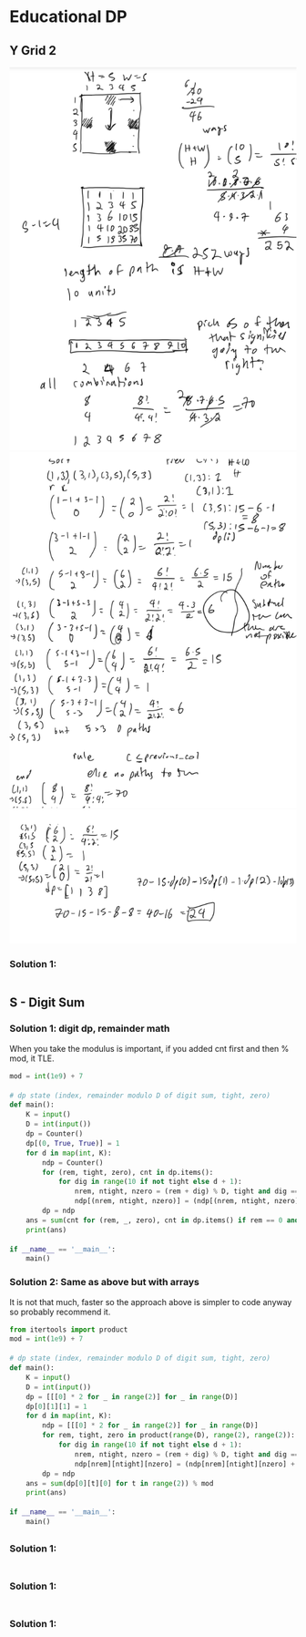 # Educational DP

## Y Grid 2

![images](images/grid_2_1.png)
![images](images/grid_2_2.png)
![images](images/grid_2_3.png)

### Solution 1: 

```py

```

## S - Digit Sum 

### Solution 1:  digit dp, remainder math

When you take the modulus is important, if you added cnt first and then % mod, it TLE.

```py
mod = int(1e9) + 7

# dp state (index, remainder modulo D of digit sum, tight, zero)
def main():
    K = input()
    D = int(input())
    dp = Counter()
    dp[(0, True, True)] = 1
    for d in map(int, K):
        ndp = Counter()
        for (rem, tight, zero), cnt in dp.items():
            for dig in range(10 if not tight else d + 1):
                nrem, ntight, nzero = (rem + dig) % D, tight and dig == d, zero and dig == 0
                ndp[(nrem, ntight, nzero)] = (ndp[(nrem, ntight, nzero)] + cnt) % mod
        dp = ndp
    ans = sum(cnt for (rem, _, zero), cnt in dp.items() if rem == 0 and not zero) % mod
    print(ans)

if __name__ == '__main__':
    main()
```

### Solution 2:  Same as above but with arrays

It is not that much, faster so the approach above is simpler to code anyway so probably recommend it. 

```py
from itertools import product
mod = int(1e9) + 7

# dp state (index, remainder modulo D of digit sum, tight, zero)
def main():
    K = input()
    D = int(input())
    dp = [[[0] * 2 for _ in range(2)] for _ in range(D)]
    dp[0][1][1] = 1
    for d in map(int, K):
        ndp = [[[0] * 2 for _ in range(2)] for _ in range(D)]
        for rem, tight, zero in product(range(D), range(2), range(2)):
            for dig in range(10 if not tight else d + 1):
                nrem, ntight, nzero = (rem + dig) % D, tight and dig == d, zero and dig == 0
                ndp[nrem][ntight][nzero] = (ndp[nrem][ntight][nzero] + dp[rem][tight][zero]) % mod
        dp = ndp
    ans = sum(dp[0][t][0] for t in range(2)) % mod
    print(ans)

if __name__ == '__main__':
    main()
```

## 

### Solution 1: 

```py

```

## 

### Solution 1: 

```py

```

## 

### Solution 1: 

```py

```